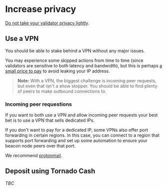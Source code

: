 # Increase privacy

[Do not take your validator privacy lightly](https://our.status.im/validator-privacy-call-to-action/).

## Use a VPN

You should be able to stake behind a VPN without any major issues.

You may experience some skipped actions from time to time (since validators are sensitive to both latency and bandwidth), but this is perhaps [a small price to pay](https://www.coincenter.org/the-unintended-consequences-of-the-stable-act/) to avoid leaking your IP address.

> **Note:** With a VPN, the biggest challenge is incoming peer requests, but even that isn't a show stopper. You should be able to find plenty of peers to make outbound connections to.

### Incoming peer requestions

If you want to both use a VPN and allow incoming peer requests your best bet is to use a VPN that sells dedicated IPs.

If you don't want to pay for a dedicated IP, some VPNs also offer port forwarding in certain regions. In this case, you can connect to a region that supports port forwarding and set up some automation to ensure your beacon node peers over that port.

We recommend [protonmail](https://protonmail.com/).

## Deposit using Tornado Cash

*TBC*



